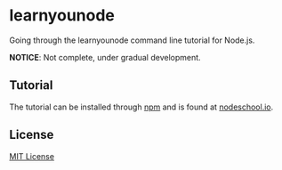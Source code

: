 learnyounode
==============

Going through the learnyounode command line tutorial for Node.js.

**NOTICE**: Not complete, under gradual development.

## Tutorial 
The tutorial can be installed through [npm](https://www.npmjs.org/package/learnyounode) and is found at [nodeschool.io](http://nodeschool.io/#learn-you-node).

## License
[MIT License](LICENSE)

